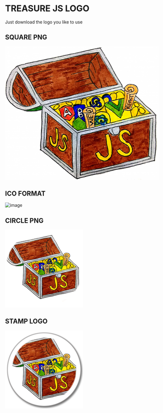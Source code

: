 # TREASURE JS LOGO

Just download the logo you like to use

## SQUARE PNG

![image](logo/square-png.png)

## ICO FORMAT

![image](logo/icon.ico)

## CIRCLE PNG

![image](logo/circle-png.png)

## STAMP LOGO

![image](logo/stamp-logo.png)
